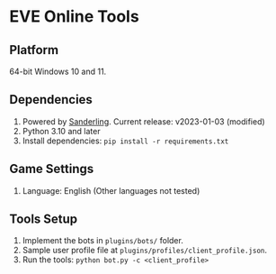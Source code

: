 # EVE Online Tools

## Platform
64-bit Windows 10 and 11.

## Dependencies
1. Powered by [Sanderling](https://github.com/Arcitectus/Sanderling). Current release: v2023-01-03 (modified)
2. Python 3.10 and later
3. Install dependencies: `pip install -r requirements.txt`

## Game Settings
1. Language: English (Other languages not tested)

## Tools Setup
1. Implement the bots in `plugins/bots/` folder.
2. Sample user profile file at `plugins/profiles/client_profile.json`.
3. Run the tools: `python bot.py -c <client_profile>`
